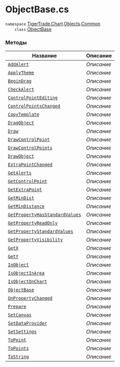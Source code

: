 
# ObjectBase.cs
`namespace` [TigerTrade.Chart](../../../../TigerTrade.Chart.md).[Objects](../../../../TigerTrade.Chart/Objects.md).[Common](../../../../TigerTrade.Chart/Objects/Common.md)  
        `    class` [ObjectBase](../ObjectBase.cs.md)

### Методы
| Название | Описание |
| --- | --- |
| [`AddAlert`](./Методы/AddAlert.md) | *Описание* |
| [`ApplyTheme`](./Методы/ApplyTheme.md) | *Описание* |
| [`BeginDrag`](./Методы/BeginDrag.md) | *Описание* |
| [`CheckAlert`](./Методы/CheckAlert.md) | *Описание* |
| [`ControlPointEditing`](./Методы/ControlPointEditing.md) | *Описание* |
| [`ControlPointsChanged`](./Методы/ControlPointsChanged.md) | *Описание* |
| [`CopyTemplate`](./Методы/CopyTemplate.md) | *Описание* |
| [`DragObject`](./Методы/DragObject.md) | *Описание* |
| [`Draw`](./Методы/Draw.md) | *Описание* |
| [`DrawControlPoint`](./Методы/DrawControlPoint.md) | *Описание* |
| [`DrawControlPoints`](./Методы/DrawControlPoints.md) | *Описание* |
| [`DrawObject`](./Методы/DrawObject.md) | *Описание* |
| [`ExtraPointChanged`](./Методы/ExtraPointChanged.md) | *Описание* |
| [`GetAlerts`](./Методы/GetAlerts.md) | *Описание* |
| [`GetControlPoint`](./Методы/GetControlPoint.md) | *Описание* |
| [`GetExtraPoint`](./Методы/GetExtraPoint.md) | *Описание* |
| [`GetMinDist`](./Методы/GetMinDist.md) | *Описание* |
| [`GetMinDistance`](./Методы/GetMinDistance.md) | *Описание* |
| [`GetPropertyHasStandardValues`](./Методы/GetPropertyHasStandardValues.md) | *Описание* |
| [`GetPropertyReadOnly`](./Методы/GetPropertyReadOnly.md) | *Описание* |
| [`GetPropertyStandardValues`](./Методы/GetPropertyStandardValues.md) | *Описание* |
| [`GetPropertyVisibility`](./Методы/GetPropertyVisibility.md) | *Описание* |
| [`GetX`](./Методы/GetX.md) | *Описание* |
| [`GetY`](./Методы/GetY.md) | *Описание* |
| [`InObject`](./Методы/InObject.md) | *Описание* |
| [`IsObjectInArea`](./Методы/IsObjectInArea.md) | *Описание* |
| [`IsObjectOnChart`](./Методы/IsObjectOnChart.md) | *Описание* |
| [`ObjectBase`](./Методы/ObjectBase.md) | *Описание* |
| [`OnPropertyChanged`](./Методы/OnPropertyChanged.md) | *Описание* |
| [`Prepare`](./Методы/Prepare.md) | *Описание* |
| [`SetCanvas`](./Методы/SetCanvas.md) | *Описание* |
| [`SetDataProvider`](./Методы/SetDataProvider.md) | *Описание* |
| [`SetSettings`](./Методы/SetSettings.md) | *Описание* |
| [`ToPoint`](./Методы/ToPoint.md) | *Описание* |
| [`ToPoints`](./Методы/ToPoints.md) | *Описание* |
| [`ToString`](./Методы/ToString.md) | *Описание* |
